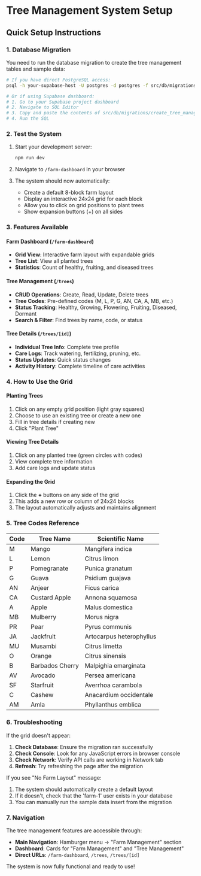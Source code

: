 # Tree Management System Setup

## Quick Setup Instructions

### 1. Database Migration

You need to run the database migration to create the tree management tables and sample data:

```bash
# If you have direct PostgreSQL access:
psql -h your-supabase-host -U postgres -d postgres -f src/db/migrations/create_tree_management.sql

# Or if using Supabase dashboard:
# 1. Go to your Supabase project dashboard
# 2. Navigate to SQL Editor
# 3. Copy and paste the contents of src/db/migrations/create_tree_management.sql
# 4. Run the SQL
```

### 2. Test the System

1. Start your development server:

   ```bash
   npm run dev
   ```

2. Navigate to `/farm-dashboard` in your browser

3. The system should now automatically:
   - Create a default 8-block farm layout
   - Display an interactive 24x24 grid for each block
   - Allow you to click on grid positions to plant trees
   - Show expansion buttons (+) on all sides

### 3. Features Available

#### Farm Dashboard (`/farm-dashboard`)

- **Grid View**: Interactive farm layout with expandable grids
- **Tree List**: View all planted trees
- **Statistics**: Count of healthy, fruiting, and diseased trees

#### Tree Management (`/trees`)

- **CRUD Operations**: Create, Read, Update, Delete trees
- **Tree Codes**: Pre-defined codes (M, L, P, G, AN, CA, A, MB, etc.)
- **Status Tracking**: Healthy, Growing, Flowering, Fruiting, Diseased, Dormant
- **Search & Filter**: Find trees by name, code, or status

#### Tree Details (`/trees/[id]`)

- **Individual Tree Info**: Complete tree profile
- **Care Logs**: Track watering, fertilizing, pruning, etc.
- **Status Updates**: Quick status changes
- **Activity History**: Complete timeline of care activities

### 4. How to Use the Grid

#### Planting Trees

1. Click on any empty grid position (light gray squares)
2. Choose to use an existing tree or create a new one
3. Fill in tree details if creating new
4. Click "Plant Tree"

#### Viewing Tree Details

1. Click on any planted tree (green circles with codes)
2. View complete tree information
3. Add care logs and update status

#### Expanding the Grid

1. Click the **+** buttons on any side of the grid
2. This adds a new row or column of 24x24 blocks
3. The layout automatically adjusts and maintains alignment

### 5. Tree Codes Reference

| Code | Tree Name       | Scientific Name          |
| ---- | --------------- | ------------------------ |
| M    | Mango           | Mangifera indica         |
| L    | Lemon           | Citrus limon             |
| P    | Pomegranate     | Punica granatum          |
| G    | Guava           | Psidium guajava          |
| AN   | Anjeer          | Ficus carica             |
| CA   | Custard Apple   | Annona squamosa          |
| A    | Apple           | Malus domestica          |
| MB   | Mulberry        | Morus nigra              |
| PR   | Pear            | Pyrus communis           |
| JA   | Jackfruit       | Artocarpus heterophyllus |
| MU   | Musambi         | Citrus limetta           |
| O    | Orange          | Citrus sinensis          |
| B    | Barbados Cherry | Malpighia emarginata     |
| AV   | Avocado         | Persea americana         |
| SF   | Starfruit       | Averrhoa carambola       |
| C    | Cashew          | Anacardium occidentale   |
| AM   | Amla            | Phyllanthus emblica      |

### 6. Troubleshooting

If the grid doesn't appear:

1. **Check Database**: Ensure the migration ran successfully
2. **Check Console**: Look for any JavaScript errors in browser console
3. **Check Network**: Verify API calls are working in Network tab
4. **Refresh**: Try refreshing the page after the migration

If you see "No Farm Layout" message:

1. The system should automatically create a default layout
2. If it doesn't, check that the 'farm-1' user exists in your database
3. You can manually run the sample data insert from the migration

### 7. Navigation

The tree management features are accessible through:

- **Main Navigation**: Hamburger menu → "Farm Management" section
- **Dashboard**: Cards for "Farm Management" and "Tree Management"
- **Direct URLs**: `/farm-dashboard`, `/trees`, `/trees/[id]`

The system is now fully functional and ready to use!

